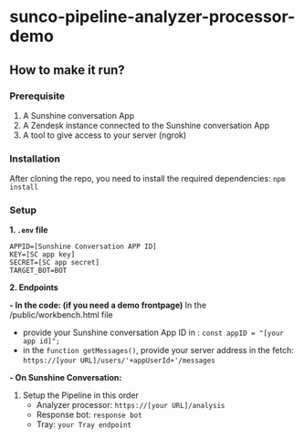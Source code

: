 # sunco-pipeline-analyzer-processor-demo
## How to make it run?
### Prerequisite
1. A Sunshine conversation App
2. A Zendesk instance connected to the Sunshine conversation App
3. A tool to give access to your server (ngrok)

### Installation
After cloning the repo, you need to install the required dependencies:
`npm install`

### Setup
**1. `.env` file**
```
APPID=[Sunshine Conversation APP ID]
KEY=[SC app key]
SECRET=[SC app secret]
TARGET_BOT=BOT
```

**2. Endpoints**

**- In the code: (if you need a demo frontpage)**
In the /public/workbench.html file 
  - provide your Sunshine conversation App ID in : `const appID = "[your app id]";`
  - in the `function getMessages()`, provide your server address in the fetch: `https://[your URL]/users/'+appUserId+'/messages`

**- On Sunshine Conversation:**
  1. Setup the Pipeline in this order
     - Analyzer processor: `https://[your URL]/analysis`
     - Response bot: `response bot`
     - Tray: `your Tray endpoint`
